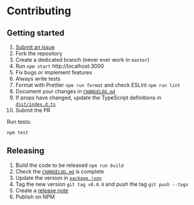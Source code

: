 # Contributing

## Getting started

1. [Submit an issue](https://github.com/timomedia/168dev-react-paginate/issues)
2. Fork the repository
3. Create a dedicated branch (never ever work in `master`)
4. Run `npm start` http://localhost:3000
5. Fix bugs or implement features
6. Always write tests
7. Format with Prettier `npm run format` and check ESLint `npm run lint`
8. Document your changes in [`CHANGELOG.md`](/CHANGELOG.md)
9. If props have changed, update the TypeScript definitions in [`dist/index.d.ts`](/dist/index.d.ts)
10. Submit the PR

Run tests:

```console
npm test
```

## Releasing

1. Build the code to be released `npm run build`
2. Check the [`CHANGELOG.md`](/CHANGELOG.md) is complete
3. Update the version in [`package.json`](/package.json)
4. Tag the new version `git tag v8.0.0` and push the tag `git push --tags`
5. Create a [release note](https://github.com/timomedia/168dev-react-paginate/releases)
6. Publish on NPM
